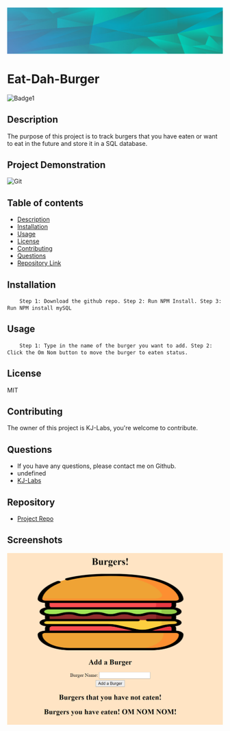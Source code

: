 

![Git](background.PNG)  
# Eat-Dah-Burger

![Badge1](https://img.shields.io/badge/License-MIT-Blue)


## Description 
The purpose of this project is to track burgers that you have eaten or want to eat in the future and store it in a SQL database. 

## Project Demonstration
![Git](readmevideo.gif)  


## Table of contents

- [Description](#description)
- [Installation](#installation)
- [Usage](#usage)
- [License](#license)
- [Contributing](#contributing)
- [Questions](#questions)
- [Repository Link](#repository)



## Installation

        Step 1: Download the github repo. Step 2: Run NPM Install. Step 3: Run NPM install mySQL

## Usage

        Step 1: Type in the name of the burger you want to add. Step 2: Click the Om Nom button to move the burger to eaten status. 

## License
MIT 



## Contributing

The owner of this project is KJ-Labs, you're welcome to contribute.


## Questions

- If you have any questions, please contact me on Github.
- undefined
- [KJ-Labs](https://github.com/KJ-Labs)

## Repository

- [Project Repo](https://github.com/KJ-Labs/Eat-DA-BURGAH)

## Screenshots
![Git](screenshot.PNG)  


